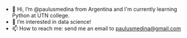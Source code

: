 - 👋 Hi, I’m @paulusmedina from Argentina and I'm currently learning Python at UTN college.  
- 👀 I’m interested in data science! 
- 📫 How to reach me: send me an email to paulusmedina@gmail.com

<!---
paulusmedina/paulusmedina is a ✨ special ✨ repository because its `README.md` (this file) appears on your GitHub profile.
You can click the Preview link to take a look at your changes.
--->

